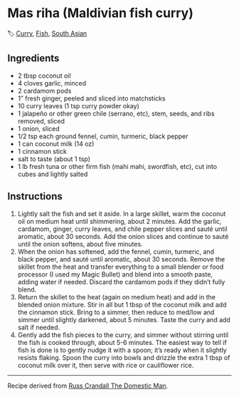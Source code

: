 # Mas riha (Maldivian fish curry)

🏷  [Curry](../tags/curry.md), [Fish](../ingredients/fish.md), [South Asian](../cuisines/south-asian.md)

## Ingredients

- 2 tbsp coconut oil
- 4 cloves garlic, minced
- 2 cardamom pods
- 1″ fresh ginger, peeled and sliced into matchsticks
- 10 curry leaves (1 tsp curry powder okay)
- 1 jalapeño or other green chile (serrano, etc), stem, seeds, and ribs removed, sliced
- 1 onion, sliced
- 1/2 tsp each ground fennel, cumin, turmeric, black pepper
- 1 can coconut milk (14 oz)
- 1 cinnamon stick
- salt to taste (about 1 tsp)
- 1 lb fresh tuna or other firm fish (mahi mahi, swordfish, etc), cut into cubes and lightly salted

## Instructions

1. Lightly salt the fish and set it aside. In a large skillet, warm the coconut oil on medium heat until shimmering, about 2 minutes. Add the garlic, cardamom, ginger, curry leaves, and chile pepper slices and sauté until aromatic, about 30 seconds. Add the onion slices and continue to sauté until the onion softens, about five minutes.
2. When the onion has softened, add the fennel, cumin, turmeric, and black pepper, and sauté until aromatic, about 30 seconds. Remove the skillet from the heat and transfer everything to a small blender or food processor (I used my Magic Bullet) and blend into a smooth paste, adding water if needed. Discard the cardamom pods if they didn’t fully blend.
3. Return the skillet to the heat (again on medium heat) and add in the blended onion mixture. Stir in all but 1 tbsp of the coconut milk and add the cinnamon stick. Bring to a simmer, then reduce to med/low and simmer until slightly darkened, about 5 minutes. Taste the curry and add salt if needed.
4. Gently add the fish pieces to the curry, and simmer without stirring until the fish is cooked through, about 5-6 minutes. The easiest way to tell if fish is done is to gently nudge it with a spoon; it’s ready when it slightly resists flaking. Spoon the curry into bowls and drizzle the extra 1 tbsp of coconut milk over it, then serve with rice or cauliflower rice.

---

Recipe derived from [Russ Crandall The Domestic Man](https://thedomesticman.com/2013/12/10/mas-riha-maldivian-fish-curry/).
